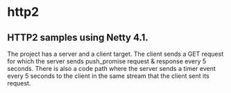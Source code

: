 # http2

## HTTP2 samples using Netty 4.1.

The project has a server and a client target. The client sends a GET request for which the server sends push_promise
request & response every 5 seconds. There is also a code path where the server sends a timer event every 5 seconds
to the client in the same stream that the client sent its request.
